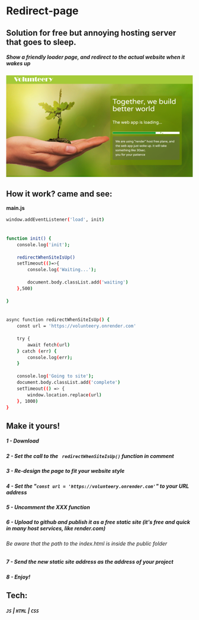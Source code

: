 # **Redirect-page**
## Solution for free but annoying hosting server that goes to sleep.

##### Show a friendly loader page, and redirect to the actual website when it wakes up

![](https://github.com/EtsHasade/redirect-page/blob/main/public/img/loading-print-screen.png?raw=true)

## How it work? came and see:
**main.js**
```sh
window.addEventListener('load', init)


function init() {
    console.log('init');
    
    redirectWhenSiteIsUp()
    setTimeout(()=>{
        console.log('Waiting...');
        
        document.body.classList.add('waiting')
    },500)

}


async function redirectWhenSiteIsUp() {
    const url = 'https://volunteery.onrender.com'

    try {
        await fetch(url)
    } catch (err) {
        console.log(err);
    }

    console.log('Going to site');
    document.body.classList.add('complete')
    setTimeout(() => {
        window.location.replace(url)
    }, 1000)
}
```

## Make it yours!
##### 1 - Download
##### 2 - Set the call to the `` redirectWhenSiteIsUp()`` function in comment
##### 3 - Re-design the page to fit your website style
##### 4 - Set the  "```const url = 'https://volunteery.onrender.com'```" to your URL address
##### 5 - Uncomment the XXX function
##### 6 - Upload to github and publish it as a free static site (it's free and quick in many host services, like render.com) 
######  Be aware that the path to the index.html is inside the public folder
##### 7 - Send the new static site address as the address of your project
##### 8 - Enjoy!



## Tech:
##### ``JS`` | ``HTML`` | ``CSS``
